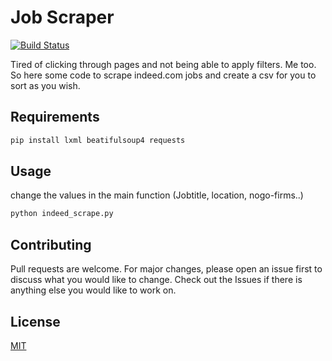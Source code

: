 # Job Scraper   

[![Build Status]()]()

Tired of clicking through pages and not being able to apply filters. Me too. So here some code to scrape indeed.com jobs and create a csv for you to sort as you wish.  

## Requirements  

```bash
pip install lxml beatifulsoup4 requests
```

## Usage  

change the values in the main function (Jobtitle, location, nogo-firms..)

```bash
python indeed_scrape.py
```

## Contributing  

Pull requests are welcome. For major changes, please open an issue first to discuss what you would like to change. Check out the Issues if there is anything else you would like to work on.

## License  

[MIT](https://choosealicense.com/licenses/mit/)